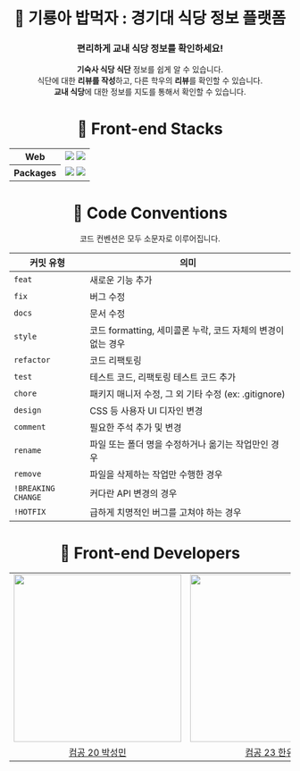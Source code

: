<div align="center">
  
# 🍚 기룡아 밥먹자 : 경기대 식당 정보 플랫폼
### 편리하게 교내 식당 정보를 확인하세요!

**기숙사 식당 식단** 정보를 쉽게 알 수 있습니다.
<br>
식단에 대한 **리뷰를 작성**하고, 다른 학우의 **리뷰**를 확인할 수 있습니다.
<br>
**교내 식당**에 대한 정보를 지도를 통해서 확인할 수 있습니다.

# 🥟 Front-end Stacks

<table align="center">
    <tr>
        <th>
            Web
        </th>
        <td>
        <img src="https://img.shields.io/badge/TypeScript-3178C6?style=for-the-badge&logo=TypeScript&logoColor=white">
        <img src="https://img.shields.io/badge/React-61DAFB?style=for-the-badge&logo=React&logoColor=black">
        </td>
    </tr>
<tr>
        <th>
            Packages
        </th>
        <td>
        <img src="https://img.shields.io/badge/Axios-5a29e4?style=for-the-badge&logo=axios&logoColor=white">
        <img src="https://img.shields.io/badge/Pnpm-f69220?style=for-the-badge&logo=Pnpm&logoColor=white">
        </td>
    </tr>
</table>

# 🌽 Code Conventions

코드 컨벤션은 모두 소문자로 이루어집니다.

| 커밋 유형          | 의미                                    |
|--------------------|-----------------------------------------|
| `feat`               | 새로운 기능 추가                       |
| `fix`                | 버그 수정                              |
| `docs`               | 문서 수정                              |
| `style`              | 코드 formatting, 세미콜론 누락, 코드 자체의 변경이 없는 경우 |
| `refactor`           | 코드 리팩토링                          |
| `test`               | 테스트 코드, 리팩토링 테스트 코드 추가 |
| `chore`              | 패키지 매니저 수정, 그 외 기타 수정 (ex: .gitignore) |
| `design`             | CSS 등 사용자 UI 디자인 변경          |
| `comment`            | 필요한 주석 추가 및 변경               |
| `rename`             | 파일 또는 폴더 명을 수정하거나 옮기는 작업만인 경우 |
| `remove`             | 파일을 삭제하는 작업만 수행한 경우     |
| `!BREAKING CHANGE`   | 커다란 API 변경의 경우                 |
| `!HOTFIX`            | 급하게 치명적인 버그를 고쳐야 하는 경우 |

# 🍿 Front-end Developers

<table align="center">
    <tr>
  <td align="center"><a href="http://github.com/boroboro01"/><img src=https://avatars.githubusercontent.com/u/98679575?v=4 width=300/>
   <td align="center"><a href="https://github.com/cho4u4o"/><img src=https://avatars.githubusercontent.com/u/128016678?v=4 width=300/>
  </tr>
    <tr>
  <td align="center"><a href="http://github.com/boroboro01"/>컴공 20 박성민</td>
  <td align="center"><a href="https://github.com/cho4u4o"/>컴공 23 한유진</td>
  </tr>
</table>
    
  </div>



